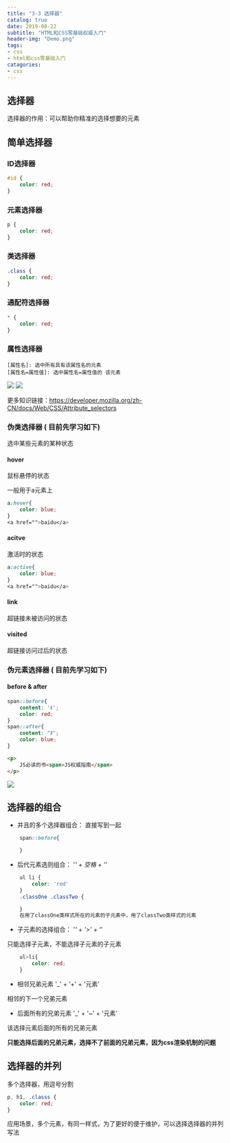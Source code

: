 ```yaml
---
title: "3-3 选择器"
catalog: true
date: 2019-08-22
subtitle: "HTML和CSS零基础权威入门"
header-img: "Demo.png"
tags:
- css
- html和css零基础入门
catagories:
- css
---
```


## 选择器

选择器的作用：可以帮助你精准的选择想要的元素

## 简单选择器

### ID选择器

```css
#id {
    color: red;
}
```

### 元素选择器

```css
p {
    color: red;
}
```

### 类选择器

```css
.class {
    color: red;
}
```

### 通配符选择器

```css
* {
    color: red;
}
```

### 属性选择器
```
[属性名]: 选中所有具有该属性名的元素
[属性名=属性值]: 选中属性名=属性值的 该元素
```
![](assets/2019-08-22-09-37-11.png)
![](assets/2019-08-22-09-42-42.png)

更多知识链接：https://developer.mozilla.org/zh-CN/docs/Web/CSS/Attribute_selectors

### 伪类选择器 ( 目前先学习如下)

选中某些元素的某种状态

#### hover

鼠标悬停的状态

一般用于a元素上

```css
a:hover{
    color: blue;
}
<a href="">baidu</a>
```

#### acitve

激活时的状态

```css
a:active{
    color: blue;
}
<a href="">baidu</a>
```

#### link

超链接未被访问的状态

#### visited

超链接访问过后的状态

### 伪元素选择器 ( 目前先学习如下)

#### before & after

```css
span::before{
    content: '《';
    color: red;
}
span::after{
    content: "》";
    color: blue;
}
```
```html
<p>
    JS必读的书<span>JS权威指南</span>
</p>
```
![](assets/2019-08-22-10-13-51.png)


## 选择器的组合

- 并且的多个选择器组合： 直接写到一起
```css
    span::before{

    }
```
- 后代元素选则组合： '_' + 空格 + '_'
```css
    ul li {
        color: 'red'
    }
    .classOne .classTwo {

    }
    在用了classOne类样式所在的元素的子元素中，用了classTwo类样式的元素
```
- 子元素的选择组合： '_' + '>' + ‘_’ 

只能选择子元素，不能选择子元素的子元素

```css
    ul>li{
        color: red;
    }
```

- 相邻兄弟元素 '_' + '+' + '元素'

相邻的下一个兄弟元素

- 后面所有的兄弟元素 '_' + '~' + '元素'

该选择元素后面的所有的兄弟元素

**只能选择后面的兄弟元素，选择不了前面的兄弟元素，因为css渲染机制的问题**

## 选择器的并列

多个选择器，用逗号分割

```css
p, h1, .classs {
    color: red;
}
```
应用场景，多个元素，有同一样式，为了更好的便于维护，可以选择选择器的并列写法





